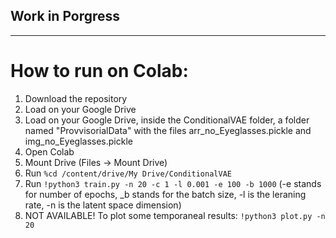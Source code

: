 ## Work in Porgress

-----------------------------------

# How to run on Colab:

1. Download the repository
2. Load on your Google Drive
3. Load on your Google Drive, inside the ConditionalVAE folder, a folder named "ProvvisorialData" with the files arr_no_Eyeglasses.pickle and img_no_Eyeglasses.pickle 
4. Open Colab
5. Mount Drive (Files -> Mount Drive)
6. Run `%cd /content/drive/My Drive/ConditionalVAE`
7. Run `!python3 train.py -n 20 -c 1 -l 0.001 -e 100 -b 1000` (-e stands for number of epochs, _b stands for the batch size, -l is the leraning rate, -n is the latent space dimension)
8. NOT AVAILABLE! To plot some temporaneal results: `!python3 plot.py -n 20`
